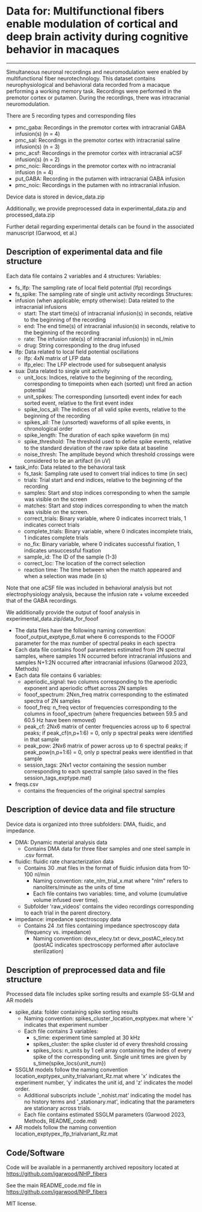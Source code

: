 # Data for: Multifunctional fibers enable modulation of cortical and deep brain activity during cognitive behavior in macaques
---

Simultaneous neuronal recordings and neuromodulation were enabled by multifunctional fiber neurotechnology. This dataset contains neurophysiological and behavioral data recorded from a macaque performing a working memory task. Recordings were performed in the premotor cortex or putamen. During the recordings, there was intracranial neuromodulation. 

There are 5 recording types and corresponding files
- pmc_gaba: Recordings in the premotor cortex with intracranial GABA infusion(s) (n = 4)
- pmc_sal: Recordings in the premotor cortex with intracranial saline infusion(s) (n = 3)
- pmc_acsf: Recordings in the premotor cortex with intracranial aCSF infusion(s) (n = 2)
- pmc_noic: Recordings in the premotor cortex with no intracranial infusion (n = 4)
- put_GABA: Recording in the putamen with intracranial GABA infusion
- pmc_noic: Recordings in the putamen with no intracranial infusion.

Device data is stored in device_data.zip 

Additionally, we provide preprocessed data in experimental_data.zip and processed_data.zip 

Further detail regarding experimental details can be found in the associated manuscript (Garwood, et al.)


## Description of experimental data and file structure

Each data file contains 2 variables and 4 structures:
Variables:
- fs_lfp: The sampling rate of local field potential (lfp) recordings
- fs_spike: The sampling rate of single unit activity recordings
Structures:
- infusion (when applicable; empty otherwise): Data related to the intracranial infusions
    - start: The start time(s) of intracranial infusion(s) in seconds, relative to the beginning of the recording
    - end: The end time(s) of intracranial infusion(s) in seconds, relative to the beginning of the recording
    - rate: The infusion rate(s) of intracranial infusion(s) in nL/min
    - drug: String corresponding to the drug infused
- lfp: Data related to local field potential oscillations
    - lfp: 4xN matrix of LFP data
    - lfp_elec: The LFP electrode used for subsequent analysis
- sua: Data related to single unit activity
    - unit_locs: Indices, relative to the beginning of the recording, corresponding to timepoints when each (sorted) unit fired an action potential
    - unit_spikes: The corresponding (unsorted) event index for each sorted event, relative to the first event index
    - spike_locs_all: The indices of all valid spike events, relative to the beginning of the recording
    - spikes_all: The (unsorted) waveforms of all spike events, in chronological order
    - spike_length: The duration of each spike waveform (in ms)
    - spike_threshold: The threshold used to define spike events, relative to the standard deviation of the raw spike data at baseline
    - noise_thresh: The amplitude beyond which threshold crossings were considered to be an artifact (in uV)
 - task_info: Data related to the behavioral task
     - fs_task: Sampling rate used to convert trial indices to time (in sec)
     - trials: Trial start and end indices, relative to the beginning of the recording
     - samples: Start and stop indices corresponding to when the sample was visible on the screen
     - matches: Start and stop indices corresponding to when the match was visible on the screen.
     - correct_trials: Binary variable, where 0 indicates incorrect trials, 1 indicates correct trials
     - complete_trials: Binary variable, where 0 indicates incomplete trials, 1 indicates complete trials
     - no_fix: Binary variable, where 0 indicates successful fixation, 1 indicates unsuccessful fixation
     - sample_id: The ID of the sample (1-3)
     - correct_loc: The location of the correct selection
     - reaction time: The time between when the match appeared and when a selection was made (in s)
  
Note that one aCSF file was included in behavioral analysis but not electrophysiology analysis, because the infusion rate + volume exceeded that of the GABA recordings.

We additionally provide the output of fooof analysis in experimental_data.zip/data_for_fooof
  - The data files have the following naming convention: fooof_output_exptype_6.mat where 6 corresponds to the FOOOF parameter for the max number of spectral peaks in each spectra
  - Each data file contains fooof parameters estimated from 2N spectral samples, where samples 1:N occurred before intracranial infusions and samples N+1:2N occurred after intracranial infusions (Garwood 2023, Methods)
  - Each data file contains 6 variables:
      - aperiodic_signal: two columns corresponding to the aperiodic exponent and aperiodic offset across 2N samples
      - fooof_spectrum: 2Nxn_freq matrix corresponding to the estimated spectra of 2N samples
      - fooof_freq: n_freq vector of frequencies corresponding to the columns in fooof_spectrum (where frequencies between 59.5 and 60.5 Hz have been removed)
      - peak_cf: 2Nx6 matrix of center frequencies across up to 6 spectral peaks; if peak_cf(n,p+1:6) = 0, only p spectral peaks were identified in that sample
      - peak_pow: 2Nx6 matrix of power across up to 6 spectral peaks; if peak_pow(n,p+1:6) = 0, only p spectral peaks were identified in that sample
      - session_tags: 2Nx1 vector containing the session number corresponding to each spectral sample (also saved in the files session_tags_exptype.mat)
  - freqs.csv
      - contains the frequencies of the original spectral samples

## Description of device data and file structure

Device data is organized into three subfolders: DMA, fluidic, and impedance.
- DMA: Dynamic material analysis data
  - Contains DMA data for three fiber samples and one steel sample in .csv format.
- fluidic: fluidic rate characterization data
  - Contains 30 .mat files in the format of fluidic infusion data from 10-100 nl/min
    - Naming convention: rate_nlm_trial_x.mat where "nlm" refers to nanoliters/minute as the units of time
    - Each file contains two variables: time, and volume (cumulative volume infused over time).
  - Subfolder 'raw_videos' contains the video recordings corresponding to each trial in the parent directory.
- impedance: impedance spectroscopy data
  - Contains 24 .txt files containing impedance spectroscopy data (frequency vs. impedance)
    - Naming convention: devx_elecy.txt or devx_postAC_elecy.txt (postAC indicates spectroscopy performed after autoclave sterilization)

## Description of preprocessed data and file structure

Processed data file includes spike sorting results and example SS-GLM and AR models
- spike_data: folder containing spike sorting results
  - Naming convention: spikes_cluster_location_exptypex.mat where 'x' indicates that experiment number
  - Each file contains 3 variables:
    - s_time: experiment time sampled at 30 kHz
    - spikes_cluster: the spike cluster id of every threshold crossing
    - spikes_locs: n_units by 1 cell array containing the index of every spike of the corresponding unit. Single unit times are given by s_time(spike_locs{unit_num})
- SSGLM models follow the naming convention location_exptypex_unity_trialvariant_Rz.mat where 'x' indicates the experiment number, 'y' indicates the unit id, and 'z' indicates the model order.
    - Additional subscripts include '_nohist.mat' indicating the model has no history terms and '_stationary.mat', indicating that the parameters are stationary across trials.
    - Each file contains estimated SSGLM parameters (Garwood 2023, Methods, README_code.md)
- AR models follow the naming convention location_exptypex_lfp_trialvariant_Rz.mat

## Code/Software
Code will be available in a permanently archived repository located at https://github.com/igarwood/NHP_fibers

See the main README_code.md file in https://github.com/igarwood/NHP_fibers

MIT license. 
